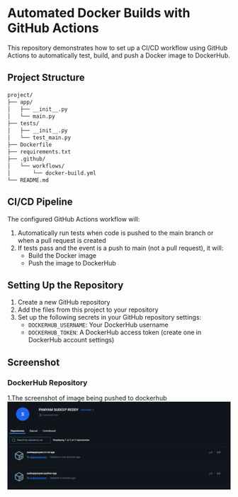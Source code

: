 # Automated Docker Builds with GitHub Actions

This repository demonstrates how to set up a CI/CD workflow using GitHub Actions to automatically test, build, and push a Docker image to DockerHub.

## Project Structure

```
project/
├── app/
│   ├── __init__.py
│   └── main.py
├── tests/
│   ├── __init__.py
│   └── test_main.py
├── Dockerfile
├── requirements.txt
├── .github/
│   └── workflows/
│       └── docker-build.yml
└── README.md
```

## CI/CD Pipeline

The configured GitHub Actions workflow will:

1. Automatically run tests when code is pushed to the main branch or when a pull request is created
2. If tests pass and the event is a push to main (not a pull request), it will:
   - Build the Docker image
   - Push the image to DockerHub

## Setting Up the Repository

1. Create a new GitHub repository
2. Add the files from this project to your repository
3. Set up the following secrets in your GitHub repository settings:
   - `DOCKERHUB_USERNAME`: Your DockerHub username
   - `DOCKERHUB_TOKEN`: A DockerHub access token (create one in DockerHub account settings)

## Screenshot

### DockerHub Repository

1.The screenshot of image being pushed to dockerhub
![DockerHub Screenshot](./screenshots/dockerhub_screenshot.png)
